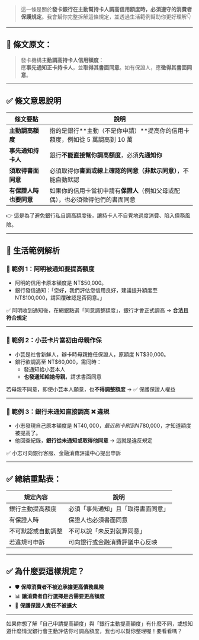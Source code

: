 > 這一條是關於**發卡銀行在主動幫持卡人調高信用額度時，必須遵守的消費者保護規定**。我會幫你完整拆解這條規定，並透過生活範例幫助你更好理解👇

---

## 📘 條文原文：

> 發卡機構**主動調高持卡人信用額度**：  
> 應**事先通知正卡持卡人**，並**取得其書面同意**。如有保證人，應**徵得其書面同意**。

---

## ✅ 條文意思說明

| 條文要點               | 說明 |
|------------------------|------|
| **主動調高額度**       | 指的是銀行**主動（不是你申請）**提高你的信用卡額度，例如從 5 萬調高到 10 萬 |
| **事先通知持卡人**     | 銀行**不能直接幫你調高額度**，必須**先通知你** |
| **須取得書面同意**     | 必須取得你**書面或線上確認的同意（非默示同意）**，不能自動默認 |
| **有保證人時也要同意** | 如果你的信用卡當初申請有**保證人**（例如父母或配偶），也必須徵得他們的書面同意 |

👉 這是為了避免銀行私自調高額度後，讓持卡人不自覺地過度消費、陷入債務風險。

---

## 🧾 生活範例解析

### 📌 範例 1：阿明被通知要提高額度

- 阿明的信用卡原本額度是 NT$50,000。
- 銀行發信通知：「您好，我們評估您信用良好，建議提升額度至 NT$100,000，請回覆確認是否同意。」

✅ 阿明收到通知後，在網銀點選「同意調整額度」，銀行才會正式調高 → **合法且符合規定**

---

### 📌 範例 2：小芸卡片當初由母親作保

- 小芸是社會新鮮人，辦卡時母親擔任保證人，原額度 NT$30,000。
- 銀行欲調高至 NT$60,000，需同時：
  - 發通知給小芸本人
  - **也發通知給她母親**，請求書面同意

若母親不同意，即使小芸本人願意，也**不得調整額度** → ✅ 保護保證人權益

---

### 📌 範例 3：銀行未通知直接調高 ❌ 違規

- 小志發現自己原本額度是 NT$40,000，最近刷卡刷到 NT$80,000，才知道額度被提高了。
- 他回查紀錄，**銀行從未通知或取得他同意** → 這就是違反規定

✅ 小志可向銀行客服、金融消費評議中心提出申訴

---

## ✅ 總結重點表：

| 規定內容                 | 說明 |
|--------------------------|------|
| 銀行主動提高額度         | 必須「事先通知」且「取得書面同意」 |
| 有保證人時               | 保證人也必須書面同意 |
| 不可默認或自動調整       | 不可以說「未反對就算同意」 |
| 若違規可申訴             | 可向銀行或金融消費評議中心反映 |

---

## ✅ 為什麼要這樣規定？

- 🛡️ **保障消費者不被迫承擔更高債務風險**
- 📊 **讓消費者自行選擇是否需要更高額度**
- 🤝 **保護保證人責任不被擴大**

---

如果你想了解「自己申請提高額度」與「銀行主動提高額度」有什麼不同，或想知道什麼情況銀行會主動評估你可調高額度，我也可以幫你整理喔！要看看嗎？